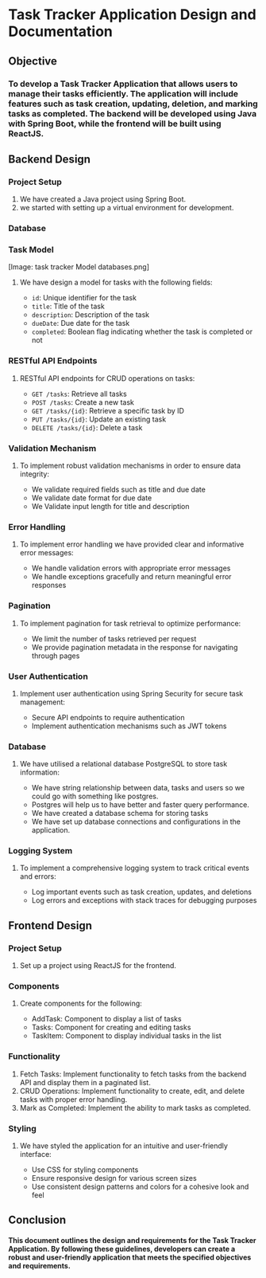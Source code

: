 # Task Tracker Application Design and Documentation

## Objective

### To develop a Task Tracker Application that allows users to manage their tasks efficiently. The application will include features such as task creation, updating, deletion, and marking tasks as completed. The backend will be developed using Java with Spring Boot, while the frontend will be built using ReactJS.

## Backend Design

### Project Setup

1. We have created a Java project using Spring Boot.
2. we started with setting up a virtual environment for development.

### Database

### Task Model


[Image: task tracker Model databases.png]

1. We have design a model for tasks with the following fields:

    * `id`: Unique identifier for the task
    * `title`: Title of the task
    * `description`: Description of the task
    * `dueDate`: Due date for the task
    * `completed`: Boolean flag indicating whether the task is completed or not

### RESTful API Endpoints

1. RESTful API endpoints for CRUD operations on tasks:

    * `GET /tasks`: Retrieve all tasks
    * `POST /tasks`: Create a new task
    * `GET /tasks/{id}`: Retrieve a specific task by ID
    * `PUT /tasks/{id}`: Update an existing task
    * `DELETE /tasks/{id}`: Delete a task

### Validation Mechanism

1. To implement robust validation mechanisms in order to ensure data integrity:

    * We validate required fields such as title and due date
    * We validate date format for due date
    * We Validate input length for title and description

### Error Handling

1. To implement error handling we have provided clear and informative error messages:

    * We handle validation errors with appropriate error messages
    * We handle exceptions gracefully and return meaningful error responses

### Pagination

1. To implement pagination for task retrieval to optimize performance:

    * We limit the number of tasks retrieved per request
    * We provide pagination metadata in the response for navigating through pages

### User Authentication

1. Implement user authentication using Spring Security for secure task management:

    * Secure API endpoints to require authentication
    * Implement authentication mechanisms such as JWT tokens

### Database

1. We have utilised a relational database PostgreSQL to store task information:

    * We have string relationship between data, tasks and users so we could go with something like postgres.
    * Postgres will help us to have better and faster query performance.
    * We have created a database schema for storing tasks
    * We have set up database connections and configurations in the application.

### Logging System

1. To implement a comprehensive logging system to track critical events and errors:

    * Log important events such as task creation, updates, and deletions
    * Log errors and exceptions with stack traces for debugging purposes

## Frontend Design

### Project Setup

1. Set up a project using ReactJS for the frontend.

### Components

1. Create components for the following:

    * AddTask: Component to display a list of tasks
    * Tasks: Component for creating and editing tasks
    * TaskItem: Component to display individual tasks in the list

### Functionality

1. Fetch Tasks: Implement functionality to fetch tasks from the backend API and display them in a paginated list.
2. CRUD Operations: Implement functionality to create, edit, and delete tasks with proper error handling.
3. Mark as Completed: Implement the ability to mark tasks as completed.

### Styling

1. We have styled the application for an intuitive and user-friendly interface:

    * Use CSS for styling components
    * Ensure responsive design for various screen sizes
    * Use consistent design patterns and colors for a cohesive look and feel

## Conclusion

#### This document outlines the design and requirements for the Task Tracker Application. By following these guidelines, developers can create a robust and user-friendly application that meets the specified objectives and requirements.

